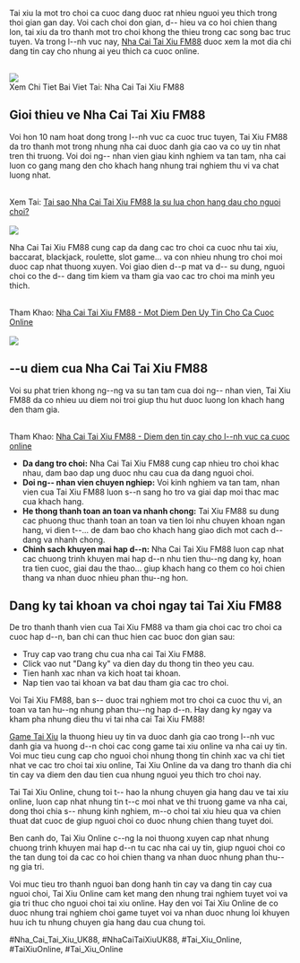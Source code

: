 <p>Tai xiu la mot tro choi ca cuoc dang duoc rat nhieu nguoi yeu thich trong thoi gian gan day. Voi cach choi don gian, d-- hieu va co hoi chien thang lon, tai xiu da tro thanh mot tro choi khong the thieu trong cac song bac truc tuyen. Va trong l--nh vuc nay, <a href="https://taixiuonline.games/fm88/">Nha Cai Tai Xiu FM88</a> duoc xem la mot dia chi dang tin cay cho nhung ai yeu thich ca cuoc online.</p><br><img src="https://taixiuonline.games/wp-content/uploads/2024/12/uu-diem-noi-bat-FM88.jpg"></br>
Xem Chi Tiet Bai Viet Tai: Nha Cai Tai Xiu FM88<h2>Gioi thieu ve Nha Cai Tai Xiu FM88</h2><p>Voi hon 10 nam hoat dong trong l--nh vuc ca cuoc truc tuyen, Tai Xiu FM88 da tro thanh mot trong nhung nha cai duoc danh gia cao va co uy tin nhat tren thi truong. Voi doi ng-- nhan vien giau kinh nghiem va tan tam, nha cai luon co gang mang den cho khach hang nhung trai nghiem thu vi va chat luong nhat.</p><br>Xem Tai: <a href="https://www.scoop.it/topic/taixiuonlinegames/p/4164311038/2025/03/03/fm88-nha-cai-tai-xiu-1-chau-a-ang-trai-nghiem-nhat-2025">Tai sao Nha Cai Tai Xiu FM88 la su lua chon hang dau cho nguoi choi?</a></br><br><img src="https://taixiuonline.games/wp-content/uploads/2024/12/nha-cai-tai-xiu-DEBET.jpg"></br><p>Nha Cai Tai Xiu FM88 cung cap da dang cac tro choi ca cuoc nhu tai xiu, baccarat, blackjack, roulette, slot game... va con nhieu nhung tro choi moi duoc cap nhat thuong xuyen. Voi giao dien d--p mat va d-- su dung, nguoi choi co the d-- dang tim kiem va tham gia vao cac tro choi ma minh yeu thich.</p><br>Tham Khao: <a href="https://hackmd.io/@taixiuonlinegames/SyP-hdfs1x">Nha Cai Tai Xiu FM88 - Mot Diem Den Uy Tin Cho Ca Cuoc Online</a></br><br><img src="https://taixiuonline.games/wp-content/uploads/2024/12/huong-dan-dang-ky-dang-nhap-FM88.jpg"></br><h2>--u diem cua Nha Cai Tai Xiu FM88</h2><p>Voi su phat trien khong ng--ng va su tan tam cua doi ng-- nhan vien, Tai Xiu FM88 da co nhieu uu diem noi troi giup thu hut duoc luong lon khach hang den tham gia.</p><br>Tham Khao: <a href="https://taixiuonlinegames3.amebaownd.com/posts/56427320">Nha Cai Tai Xiu FM88 - Diem den tin cay cho l--nh vuc ca cuoc online</a></br><ul>
<li><strong>Da dang tro choi:</strong> Nha Cai Tai Xiu FM88 cung cap nhieu tro choi khac nhau, dam bao dap ung duoc nhu cau cua da dang nguoi choi.</li>
<li><strong>Doi ng-- nhan vien chuyen nghiep:</strong> Voi kinh nghiem va tan tam, nhan vien cua Tai Xiu FM88 luon s--n sang ho tro va giai dap moi thac mac cua khach hang.</li>
<li><strong>He thong thanh toan an toan va nhanh chong:</strong> Tai Xiu FM88 su dung cac phuong thuc thanh toan an toan va tien loi nhu chuyen khoan ngan hang, vi dien t--... de dam bao cho khach hang giao dich mot cach d-- dang va nhanh chong.</li>
<li><strong>Chinh sach khuyen mai hap d--n:</strong> Nha Cai Tai Xiu FM88 luon cap nhat cac chuong trinh khuyen mai hap d--n nhu tien thu--ng dang ky, hoan tra tien cuoc, giai dau the thao... giup khach hang co them co hoi chien thang va nhan duoc nhieu phan thu--ng hon.</li>
</ul><h2>Dang ky tai khoan va choi ngay tai Tai Xiu FM88</h2><p>De tro thanh thanh vien cua Tai Xiu FM88 va tham gia choi cac tro choi ca cuoc hap d--n, ban chi can thuc hien cac buoc don gian sau:</p><ul>
<li>Truy cap vao trang chu cua nha cai Tai Xiu FM88.</li>
<li>Click vao nut "Dang ky" va dien day du thong tin theo yeu cau.</li>
<li>Tien hanh xac nhan va kich hoat tai khoan.</li>
<li>Nap tien vao tai khoan va bat dau tham gia cac tro choi.</li>
</ul><p>Voi Tai Xiu FM88, ban s-- duoc trai nghiem mot tro choi ca cuoc thu vi, an toan va tan hu--ng nhung phan thu--ng hap d--n. Hay dang ky ngay va kham pha nhung dieu thu vi tai nha cai Tai Xiu FM88!</p><p><a href="https://taixiuonline.games/">Game Tai Xiu</a> la thuong hieu uy tin va duoc danh gia cao trong l--nh vuc danh gia va huong d--n choi cac cong game tai xiu online va nha cai uy tin. Voi muc tieu cung cap cho nguoi choi nhung thong tin chinh xac va chi tiet nhat ve cac tro choi tai xiu online, Tai Xiu Online da va dang tro thanh dia chi tin cay va diem den dau tien cua nhung nguoi yeu thich tro choi nay.

Tai Tai Xiu Online, chung toi t-- hao la nhung chuyen gia hang dau ve tai xiu online, luon cap nhat nhung tin t--c moi nhat ve thi truong game va nha cai, dong thoi chia s-- nhung kinh nghiem, m--o choi tai xiu hieu qua va chien thuat dat cuoc de giup nguoi choi co duoc nhung chien thang tuyet doi.

Ben canh do, Tai Xiu Online c--ng la noi thuong xuyen cap nhat nhung chuong trinh khuyen mai hap d--n tu cac nha cai uy tin, giup nguoi choi co the tan dung toi da cac co hoi chien thang va nhan duoc nhung phan thu--ng gia tri.

Voi muc tieu tro thanh nguoi ban dong hanh tin cay va dang tin cay cua nguoi choi, Tai Xiu Online cam ket mang den nhung trai nghiem tuyet voi va gia tri thuc cho nguoi choi tai xiu online. Hay den voi Tai Xiu Online de co duoc nhung trai nghiem choi game tuyet voi va nhan duoc nhung loi khuyen huu ich tu nhung chuyen gia hang dau cua chung toi.</p>
#Nha_Cai_Tai_Xiu_UK88, #NhaCaiTaiXiuUK88, #Tai_Xiu_Online, #TaiXiuOnline, #Tai_Xiu_Online
